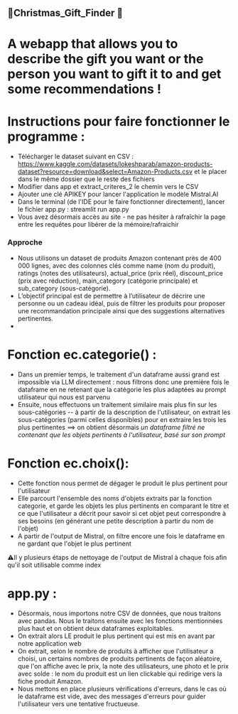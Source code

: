 ## 🎄Christmas_Gift_Finder 🎁
# A webapp that allows you to describe the gift you want or the person you want to gift it to and get some recommendations !

# Instructions pour faire fonctionner le programme :
- Télécharger le dataset suivant en CSV : https://www.kaggle.com/datasets/lokeshparab/amazon-products-dataset?resource=download&select=Amazon-Products.csv et le placer dans le même dossier que le reste des fichiers
- Modifier dans app et extract_criteres_2 le chemin vers le CSV
- Ajouter une clé APIKEY pour lancer l'application le modèle Mistral.AI
- Dans le terminal (de l'IDE pour le faire fonctionner directement), lancer le fichier app.py : streamlit run app.py
- Vous avez désormais accès au site - ne pas hésiter à rafraîchir la page entre les requêtes pour libérer de la mémoire/rafraichir

### Approche 
- Nous utilisons un dataset de produits Amazon contenant près de 400 000 lignes, avec des colonnes clés comme name (nom du produit), ratings (notes des utilisateurs), actual_price (prix réel), discount_price (prix avec réduction), main_category (catégorie principale) et sub_category (sous-catégorie).
- L’objectif principal est de permettre à l’utilisateur de décrire une personne ou un cadeau idéal, puis de filtrer les produits pour proposer une recommandation principale ainsi que des suggestions alternatives pertinentes.
- 
# Fonction ec.categorie() :
- Dans un premier temps, le traitement d'un dataframe aussi grand est impossible via LLM directement : nous filtrons donc une première fois le dataframe en ne retenant que la catégorie les plus adaptées au prompt utilisateur qui nous est parvenu 
- Ensuite, nous effectuons un traitement similaire mais plus fin sur les sous-catégories -- à partir de la description de l'utilisateur, on extrait les sous-catégories (parmi celles disponibles) pour en extraire les trois les plus pertinentes ==> on obtient désormais *un dataframe filtré ne contenant que les objets pertinents à l'utilisateur, basé sur son prompt*

# Fonction ec.choix():
- Cette fonction nous permet de dégager le produit le plus pertinent pour l'utilisateur
- Elle parcourt l'ensemble des noms d'objets extraits par la fonction categorie, et garde les objets les plus pertinents en comparant le titre et ce que l'utilisateur a décrit pour savoir si cet objet peut correspondre à ses besoins (en générant une petite description à partir du nom de l'objet)
- A partir de l'output de Mistral, on filtre encore une fois le dataframe en ne gardant que l'objet le plus pertinent

⚠️Il y plusieurs étaps de nettoyage de l'output de Mistral à chaque fois afin qu'il soit utilisable comme index

# app.py :
- Désormais, nous importons notre CSV de données, que nous traitons avec pandas. Nous le traitons ensuite avec les fonctions mentionnées plus haut et on obtient deux dataframes exploitables.
- On extrait alors LE produit le plus pertinent qui est mis en avant par notre application web
- On extrait, selon le nombre de produits à afficher que l'utilisateur a choisi, un certains nombres de produits pertinents de façon aléatoire, que l'on affiche avec le prix, la note des utilisateurs, une photo et le prix avec solde : le nom du produit est un lien clickable qui redirige vers la fiche produit Amazon.
- Nous mettons en place plusieurs vérifications d'erreurs, dans le cas où le dataframe est vide, avec des messages d'erreurs pour guider l'utilisateur vers une tentative fructueuse.






